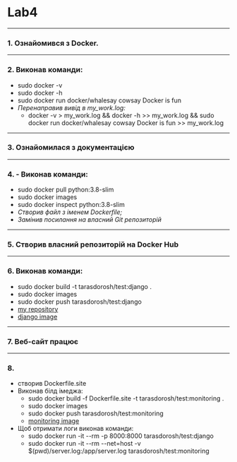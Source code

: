 # Lab4
---
### 1. Ознайомився з Docker.
---
### 2. Виконав команди:
   - sudo docker -v
   - sudo docker -h
   - sudo docker run docker/whalesay cowsay Docker is fun
   - *Перенаправив вивід в my_work.log:*
       - docker -v > my_work.log && docker -h >> my_work.log && sudo docker run docker/whalesay cowsay Docker is fun >> my_work.log
---
### 3. Ознайомилася з документацією
---
### 4. - Виконав команди:
   - sudo docker pull python:3.8-slim
   - sudo docker images
   - sudo docker inspect python:3.8-slim
   - *Створив файл з іменем Dockerfile;*
   - *Замінив посилання на власний Git репозиторій*
---
### 5. Створив власний репозиторій на Docker Hub
---
### 6. Виконав команди:
   - sudo docker build -t tarasdorosh/test:django .
   - sudo docker images
   - sudo docker push tarasdorosh/test:django 
   - [my repository](https://hub.docker.com/repository/docker/tarasdorosh/test)
   - [django image](https://hub.docker.com/layers/131220110/tarasdorosh/test/django/images/sha256-d4ed082780dd4fce6343f8480ec67f7c9bc9d5de61c9e5556d8cd2726fb8d506?context=explore)
---
### 7. Веб-сайт працює
---
### 8. 
   - створив Dockerfile.site
   - Виконав білд імеджа:
       - sudo docker build -f Dockerfile.site -t tarasdorosh/test:monitoring .
       - sudo docker images
       - sudo docker push tarasdorosh/test:monitoring
       - [monitoring image](https://hub.docker.com/layers/131220705/tarasdorosh/test/monitoring/images/sha256-332eb2d08cb07d0a8950ae2f88f950ed4e521bfffed52d3065466c1171ba3095?context=explore)
   - Щоб отримати логи виконав команди:
       -  sudo docker run -it --rm -p 8000:8000 tarasdorosh/test:django
       -  sudo docker run -it --rm --net=host -v $(pwd)/server.log:/app/server.log tarasdorosh/test:monitoring
